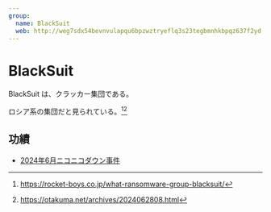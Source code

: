 ```yaml
---
group:
  name: BlackSuit
  web: http://weg7sdx54bevnvulapqu6bpzwztryeflq3s23tegbmnhkbpqz637f2yd.onion/
---
```

# BlackSuit

BlackSuit は、クラッカー集団である。

ロシア系の集団だと見られている。[^rossiya_rocket_boys][^rossiya_otakuma]

[^rossiya_rocket_boys]: https://rocket-boys.co.jp/what-ransomware-group-blacksuit/
[^rossiya_otakuma]: https://otakuma.net/archives/2024062808.html

## 功績

* [2024年6月ニコニコダウン事件](./2024年6月ニコニコダウン事件.md)
